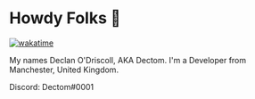 # Howdy Folks 👋
[![wakatime](https://wakatime.com/badge/user/9c959048-c9be-4307-bf38-8176607c1fd3.svg?style=for-the-badge)](https://wakatime.com/@9c959048-c9be-4307-bf38-8176607c1fd3)

My names Declan O'Driscoll, AKA Dectom. I'm a Developer from Manchester, United Kingdom. 

Discord: Dectom#0001
